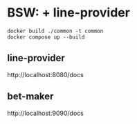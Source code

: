 # BSW:  + line-provider

```
docker build ./common -t common
docker compose up --build
```

## line-provider

http://localhost:8080/docs

## bet-maker

http://localhost:9090/docs
